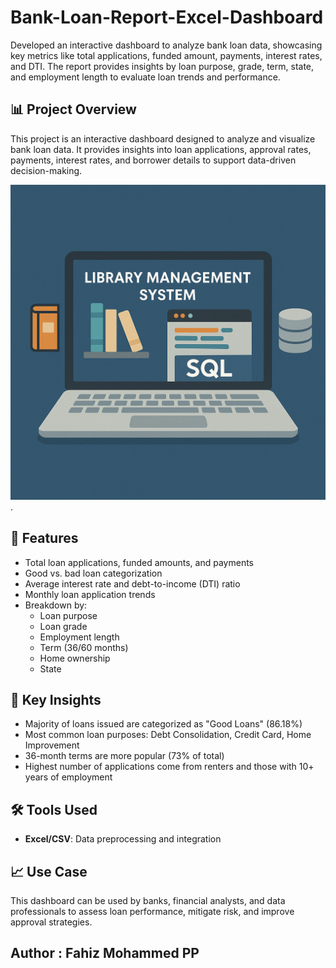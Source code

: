 # Bank-Loan-Report-Excel-Dashboard
Developed an interactive dashboard to analyze bank loan data, showcasing key metrics like total applications, funded amount, payments, interest rates, and DTI. The report provides insights by loan purpose, grade, term, state, and employment length to evaluate loan trends and performance.

## 📊 Project Overview
This project is an interactive dashboard designed to analyze and visualize bank loan data. It provides insights into loan applications, approval rates, payments, interest rates, and borrower details to support data-driven decision-making.

![Library_project](https://github.com/Fahiz8863/Library-Management-System-using-SQL-/blob/main/Library%20Management%20System.png).

## 🧩 Features
- Total loan applications, funded amounts, and payments
- Good vs. bad loan categorization
- Average interest rate and debt-to-income (DTI) ratio
- Monthly loan application trends
- Breakdown by:
  - Loan purpose
  - Loan grade
  - Employment length
  - Term (36/60 months)
  - Home ownership
  - State

## 📌 Key Insights
- Majority of loans issued are categorized as "Good Loans" (86.18%)
- Most common loan purposes: Debt Consolidation, Credit Card, Home Improvement
- 36-month terms are more popular (73% of total)
- Highest number of applications come from renters and those with 10+ years of employment

## 🛠️ Tools Used
- **Excel/CSV**: Data preprocessing and integration

## 📈 Use Case
This dashboard can be used by banks, financial analysts, and data professionals to assess loan performance, mitigate risk, and improve approval strategies.

## Author : Fahiz Mohammed PP
